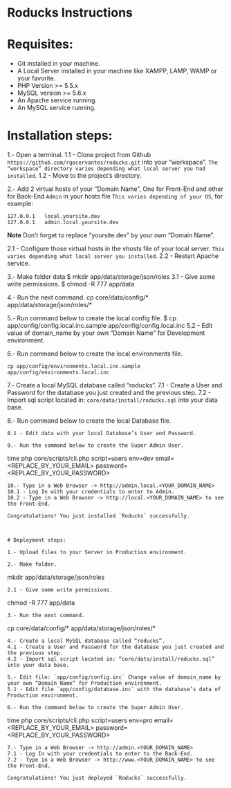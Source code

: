 # Roducks Instructions

# Requisites:

* Git installed in your machine.
* A Local Server installed in your machine like XAMPP, LAMP, WAMP or your favorite.
* PHP Version >= 5.5.x
* MySQL version >= 5.6.x
* An Apache service running.
* An MySQL service running.


# Installation steps:

1.- Open a terminal.
1.1 - Clone project from Github `https://github.com/rgocervantes/roducks.git` into your “workspace”. `The “workspace” directory varies depending what local server you had installed`.
1.2 - Move to the project’s directory.

2.- Add 2 virtual hosts of your “Domain Name”, One for Front-End and other for Back-End `Admin` in your hosts file `This varies depending of your OS`, for example:
```
127.0.0.1	local.yoursite.dev
127.0.0.1	admin.local.yoursite.dev
```
**Note** Don’t forget to replace “yoursite.dev” by your own “Domain Name”.

2.1 - Configure those virtual hosts in the vhosts file of your local server. `This varies depending what local server you installed`.
2.2 - Restart Apache service.

3.- Make folder data $ mkdir app/data/storage/json/roles
3.1 - Give some write permissions.
$ chmod -R 777 app/data

4.- Run the next command.
cp core/data/config/* app/data/storage/json/roles/*

5.- Run command below to create the local config file.
$ cp app/config/config.local.inc.sample app/config/config.local.inc
5.2 - Edit value of domain_name by your own “Domain Name” for Development environment.

6.- Run command below to create the local environments file.
```
cp app/config/environments.local.inc.sample app/config/environments.local.inc
```
7.- Create a local MySQL database called “roducks”.
7.1 - Create a User and Password for the database you just created and the previous step.
7.2 - Import sql script located in: `core/data/install/roducks.sql` into your data base.

8.- Run command below to create the local Database file.
```cp app/config/database.local.inc.sample app/config/database.local.inc
8.1 - Edit data with your local Database’s User and Password.

9.- Run the command below to create the Super Admin User.
```
time php core/scripts/cli.php script=users env=dev email=<REPLACE_BY_YOUR_EMAIL> password=<REPLACE_BY_YOUR_PASSWORD>
```
10.- Type in a Web Browser -> http://admin.local.<YOUR_DOMAIN_NAME>
10.1 - Log In with your credentials to enter to Admin.
10.2 - Type in a Web Browser -> http://local.<YOUR_DOMAIN_NAME> to see the Front-End.

Congratulations! You just installed `Roducks` successfully.



# Deployment steps:

1.- Upload files to your Server in Production environment.

2.- Make folder.
```
mkdir app/data/storage/json/roles
```
2.1 - Give some write permissions.
```
chmod -R 777 app/data
```
3.- Run the next command.
```
cp core/data/config/* app/data/storage/json/roles/*
```
4.- Create a local MySQL database called “roducks”.
4.1 - Create a User and Password for the database you just created and the previous step.
4.2 - Import sql script located in: “core/data/install/roducks.sql” into your data base.

5.- Edit file: `app/config/config.inc` Change value of domain_name by your own “Domain Name” for Production environment.
5.1 - Edit file `app/config/database.inc` with the database’s data of Production environment.

6.- Run the command below to create the Super Admin User.
```
time php core/scripts/cli.php script=users env=pro email=<REPLACE_BY_YOUR_EMAIL> password=<REPLACE_BY_YOUR_PASSWORD>
```
7.- Type in a Web Browser -> http://admin.<YOUR_DOMAIN_NAME>
7.1 - Log In with your credentials to enter to the Back-End.
7.2 - Type in a Web Browser -> http://www.<YOUR_DOMAIN_NAME> to see the Front-End.

Congratulations! You just deployed `Roducks` successfully.

